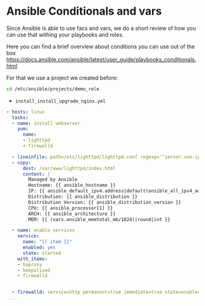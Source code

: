 # Ansible Conditionals and vars
Since Ansible is able to use facs and vars, we do a short review of how you can use that withing your playbooks and roles.

Here you can find a brief overview about conditions you can use out of the box
https://docs.ansible.com/ansible/latest/user_guide/playbooks_conditionals.html

For that we use a project we created before:
```bash
cd /etc/ansible/projects/demo_role
```
* <code>install_install_upgrade_nginx.yml</code>
```yaml
- hosts: linux
  tasks:
  - name: install webserver
    yum: 
      name: 
      - lighttpd
      - firewalld

  - lineinfile: path=/etc/lighttpd/lighttpd.conf regexp='^server.use-ipv6' line='server.use-ipv6 = "disable"'
  - copy:
      dest: /var/www/lighttpd/index.html
      content: |
        Managed by Ansible
        Hostname: {{ ansible_hostname }}
        IP: {{ ansible_default_ipv4.address|default(ansible_all_ipv4_addresses[0])}}
        Distribution: {{ ansible_distribution }}
        Distribution Version: {{ ansible_distribution_version }}
        CPU: {{ ansible_processor[1] }}
        ARCH: {{ ansible_architecture }}
        MEM: {{ (vars.ansible_memtotal_mb/1024)|round|int }}

  - name: enable services
    service:
      name: "{{ item }}"
      enabled: yes
      state: started
    with_items:
    - haproxy
    - keepalived
    - firewalld


  - firewalld: service=http permanent=true immediate=true state=enabled
 ...
```

<!--stackedit_data:
eyJoaXN0b3J5IjpbNzc0MDM4NTYzLC0xNjUxNTE4MzM4LDk3Nz
c3MjA4MF19
-->